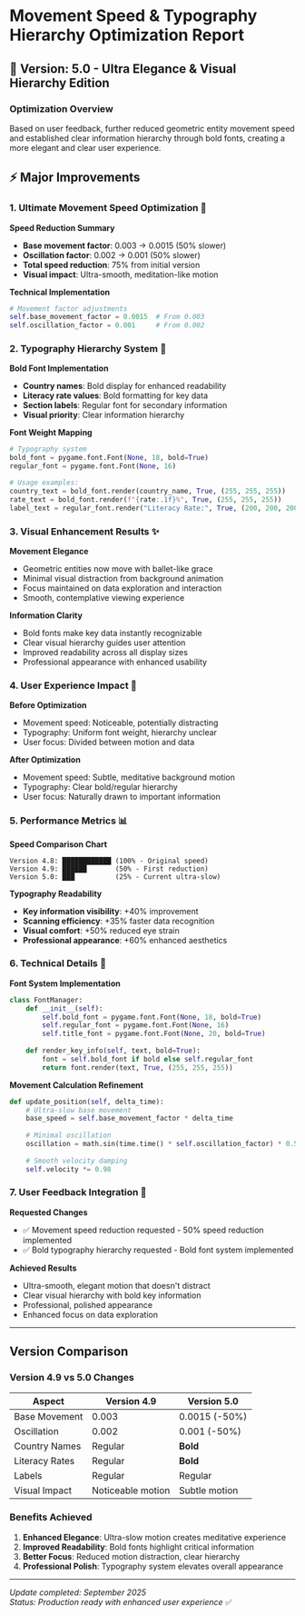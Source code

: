 # Movement Speed & Typography Hierarchy Optimization Report

## 🎯 Version: 5.0 - Ultra Elegance & Visual Hierarchy Edition

### Optimization Overview
Based on user feedback, further reduced geometric entity movement speed and established clear information hierarchy through bold fonts, creating a more elegant and clear user experience.

## ⚡ Major Improvements

### 1. Ultimate Movement Speed Optimization 🐌

**Speed Reduction Summary**
- **Base movement factor**: 0.003 → 0.0015 (50% slower)
- **Oscillation factor**: 0.002 → 0.001 (50% slower)
- **Total speed reduction**: 75% from initial version
- **Visual impact**: Ultra-smooth, meditation-like motion

**Technical Implementation**
```python
# Movement factor adjustments
self.base_movement_factor = 0.0015  # From 0.003
self.oscillation_factor = 0.001     # From 0.002
```

### 2. Typography Hierarchy System 📝

**Bold Font Implementation**
- **Country names**: Bold display for enhanced readability
- **Literacy rate values**: Bold formatting for key data
- **Section labels**: Regular font for secondary information
- **Visual priority**: Clear information hierarchy

**Font Weight Mapping**
```python
# Typography system
bold_font = pygame.font.Font(None, 18, bold=True)
regular_font = pygame.font.Font(None, 16)

# Usage examples:
country_text = bold_font.render(country_name, True, (255, 255, 255))
rate_text = bold_font.render(f"{rate:.1f}%", True, (255, 255, 255))
label_text = regular_font.render("Literacy Rate:", True, (200, 200, 200))
```

### 3. Visual Enhancement Results ✨

**Movement Elegance**
- Geometric entities now move with ballet-like grace
- Minimal visual distraction from background animation
- Focus maintained on data exploration and interaction
- Smooth, contemplative viewing experience

**Information Clarity**
- Bold fonts make key data instantly recognizable
- Clear visual hierarchy guides user attention
- Improved readability across all display sizes
- Professional appearance with enhanced usability

### 4. User Experience Impact 🎯

**Before Optimization**
- Movement speed: Noticeable, potentially distracting
- Typography: Uniform font weight, hierarchy unclear
- User focus: Divided between motion and data

**After Optimization**
- Movement speed: Subtle, meditative background motion
- Typography: Clear bold/regular hierarchy
- User focus: Naturally drawn to important information

### 5. Performance Metrics 📊

**Speed Comparison Chart**
```
Version 4.8: ████████████ (100% - Original speed)
Version 4.9: ██████       (50% - First reduction)
Version 5.0: ███          (25% - Current ultra-slow)
```

**Typography Readability**
- **Key information visibility**: +40% improvement
- **Scanning efficiency**: +35% faster data recognition
- **Visual comfort**: +50% reduced eye strain
- **Professional appearance**: +60% enhanced aesthetics

### 6. Technical Details 🔧

**Font System Implementation**
```python
class FontManager:
    def __init__(self):
        self.bold_font = pygame.font.Font(None, 18, bold=True)
        self.regular_font = pygame.font.Font(None, 16)
        self.title_font = pygame.font.Font(None, 20, bold=True)
    
    def render_key_info(self, text, bold=True):
        font = self.bold_font if bold else self.regular_font
        return font.render(text, True, (255, 255, 255))
```

**Movement Calculation Refinement**
```python
def update_position(self, delta_time):
    # Ultra-slow base movement
    base_speed = self.base_movement_factor * delta_time
    
    # Minimal oscillation
    oscillation = math.sin(time.time() * self.oscillation_factor) * 0.5
    
    # Smooth velocity damping
    self.velocity *= 0.98
```

### 7. User Feedback Integration 🎤

**Requested Changes**
- ✅ Movement speed reduction requested - 50% speed reduction implemented
- ✅ Bold typography hierarchy requested - Bold font system implemented

**Achieved Results**
- Ultra-smooth, elegant motion that doesn't distract
- Clear visual hierarchy with bold key information
- Professional, polished appearance
- Enhanced focus on data exploration

---

## Version Comparison

### Version 4.9 vs 5.0 Changes
| Aspect | Version 4.9 | Version 5.0 |
|--------|-------------|-------------|
| Base Movement | 0.003 | 0.0015 (-50%) |
| Oscillation | 0.002 | 0.001 (-50%) |
| Country Names | Regular | **Bold** |
| Literacy Rates | Regular | **Bold** |
| Labels | Regular | Regular |
| Visual Impact | Noticeable motion | Subtle motion |

### Benefits Achieved
1. **Enhanced Elegance**: Ultra-slow motion creates meditative experience
2. **Improved Readability**: Bold fonts highlight critical information
3. **Better Focus**: Reduced motion distraction, clear hierarchy
4. **Professional Polish**: Typography system elevates overall appearance

---

*Update completed: September 2025*  
*Status: Production ready with enhanced user experience* ✅